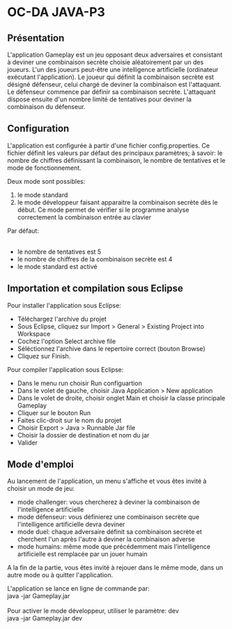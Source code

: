 # OC-DA JAVA-P3

## Présentation

L'application Gameplay est un jeu opposant deux adversaires et consistant à deviner une combinaison secrète choisie aléatoirement par un 
des joueurs. L'un des joueurs peut-être une intelligence artificielle (ordinateur exécutant l'application).
Le joueur qui définit la combinaison secrète est désigné défenseur, celui chargé de deviner la combinaison est l'attaquant.
Le défenseur commence par définir sa combinaison secrète. L'attaquant dispose ensuite d'un nombre limité de tentatives pour deviner la 
combinaison du défenseur.


## Configuration

L'application est configurée à partir d'une fichier config.properties. Ce fichier définit les valeurs par défaut des principaux paramètres;
à savoir: le nombre de chiffres définissant la combinaison, le nombre de tentatives et le mode de fonctionnement.

Deux mode sont possibles: 

1. le mode standard 
2. le mode développeur faisant apparaitre la combinaison secrète dès le début. Ce mode permet de vérifier si le programme analyse 
   correctement la combinaison entrée au clavier

Par défaut:<br/>
<br/>
  - le nombre de tentatives est 5<br/>
  - le nombre de chiffres de la combinaison secrète est 4<br/>
  - le mode standard est activé<br/>

## Importation et compilation sous Eclipse

Pour installer l'application sous Eclipse:<br/>
- Téléchargez l'archive du projet
- Sous Eclipse, cliquez sur Import > General > Existing Project into Workspace
- Cochez l'option Select archive file
- Séléctionnez l'archive dans le repertoire correct (bouton Browse)
- Cliquez sur Finish.

Pour compiler l'application sous Eclipse:<br/>
- Dans le menu run choisir Run configuartion
- Dans le volet de gauche, choisir Java Application > New application
- Dans le volet de droite, choisir onglet Main et choisir la classe principale Gameplay
- Cliquer sur le bouton Run
- Faites clic-droit sur le nom du projet
- Choisir Export > Java > Runnable Jar file
- Choisir la dossier de destination et nom du jar
- Valider

## Mode d'emploi

Au lancement de l'application, un menu s'affiche et vous êtes invité à choisir un mode de jeu:<br/>
- mode challenger: vous chercherez à deviner la combinaison de l'intelligence artificielle
- mode défenseur: vous définierez une combinaison secrète que l'intelligence artificielle devra deviner
- mode duel: chaque adversaire définit sa combinaison secrète et cherchent l'un après l'autre à deviner la combinaison adverse
- mode humains: même mode que précédemment mais l'intelligence artificielle est remplacée par un jouer humain

A la fin de la partie, vous êtes invité à rejouer dans le même mode, dans un autre mode ou à quitter l'application.

L'application se lance en ligne de commande par:<br/>
java -jar Gameplay.jar <br/>
<br/>
Pour activer le mode développeur, utiliser le paramètre: dev<br/>
java -jar Gameplay.jar dev


